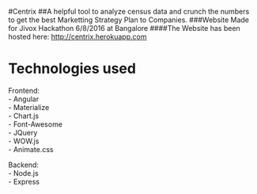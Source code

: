 #Centrix
##A helpful tool to analyze census data and crunch the numbers to get the best Marketting Strategy Plan to Companies.
###Website Made for Jivox Hackathon 6/8/2016 at Bangalore
####The Website has been hosted here: http://centrix.herokuapp.com

Technologies used
===
Frontend:  
	- Angular  
	- Materialize  
	- Chart.js  
	- Font-Awesome  
	- JQuery  
	- WOW.js  
	- Animate.css  

Backend:  
	- Node.js  
	- Express  


